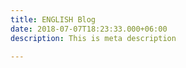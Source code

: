 ```yaml
---
title: ENGLISH Blog
date: 2018-07-07T18:23:33.000+06:00
description: This is meta description

---
```

